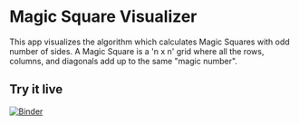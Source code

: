 # Magic Square Visualizer
This app visualizes the algorithm which calculates Magic Squares with odd number of sides. A Magic Square is a 'n x n' grid where all the rows, columns, and diagonals add up to the same "magic number". 

## Try it live

[![Binder](https://mybinder.org/badge.svg)](https://mybinder.org/v2/gh/fahimnis/Magic_Square_Visualizer.git/master?urlpath=%2Fapps%2FFracFlowApp.ipynb)

